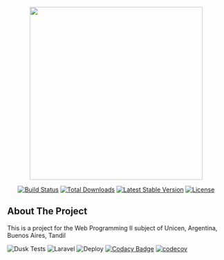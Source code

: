 <p align="center"><a href="https://laravel.com" target="_blank"><img src="https://raw.githubusercontent.com/laravel/art/master/logo-lockup/5%20SVG/2%20CMYK/1%20Full%20Color/laravel-logolockup-cmyk-red.svg" width="400"></a></p>

<p align="center">
<a href="https://travis-ci.org/laravel/framework"><img src="https://travis-ci.org/laravel/framework.svg" alt="Build Status"></a>
<a href="https://packagist.org/packages/laravel/framework"><img src="https://img.shields.io/packagist/dt/laravel/framework" alt="Total Downloads"></a>
<a href="https://packagist.org/packages/laravel/framework"><img src="https://img.shields.io/packagist/v/laravel/framework" alt="Latest Stable Version"></a>
<a href="https://packagist.org/packages/laravel/framework"><img src="https://img.shields.io/packagist/l/laravel/framework" alt="License"></a>
</p>

## About The Project
This is a project for the Web Programming II subject of Unicen, Argentina, Buenos Aires, Tandil

![Dusk Tests](https://github.com/ariel-hidalgo/blogApp/workflows/Dusk%20Tests/badge.svg)
![Laravel](https://github.com/ariel-hidalgo/blogApp/workflows/Laravel/badge.svg)
![Deploy](https://github.com/ariel-hidalgo/blogApp/workflows/Deploy/badge.svg)
[![Codacy Badge](https://api.codacy.com/project/badge/Grade/d6999816625948748a00581aba22cec8)](https://app.codacy.com/gh/ariel-hidalgo/blogApp?utm_source=github.com&utm_medium=referral&utm_content=ariel-hidalgo/blogApp&utm_campaign=Badge_Grade)
[![codecov](https://codecov.io/gh/ariel-hidalgo/blogApp/branch/master/graph/badge.svg?token=3KMOYOVYUQ)](https://codecov.io/gh/ariel-hidalgo/blogApp)
